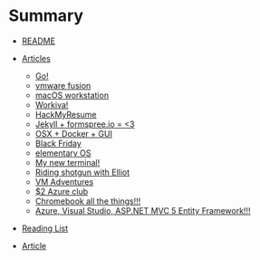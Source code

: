 # Summary
* [README](README.md)

* [Articles]()
  
  * [Go!](articles/go.md)
  * [vmware fusion](articles/vmware_fusion.md)
  * [macOS workstation](articles/macOS_workstation.md)
  * [Workiva!](articles/workiva.md)
  * [HackMyResume](articles/hackmyresume.md)
  * [Jekyll + formspree.io = <3](articles/formspree.md)
  * [OSX + Docker + GUI](articles/docker.md)
  * [Black Friday](articles/bf.md)
  * [elementary OS](articles/elementary_os.md)
  * [My new terminal!](articles/my_new_term.md)
  * [Riding shotgun with Elliot](articles/riding_shotgun_with_elliot.md)
  * [VM Adventures](articles/vm_adventures.md)
  * [$2 Azure club](articles/azure_pricing.md)
  * [Chromebook all the things!!!]()
   * [Azure, Visual Studio, ASP.NET MVC 5 Entity Framework!!!](articles/chromebook.md)

* [Reading List](articles/reading_list.md)
* [Article](./articles/article.md)
